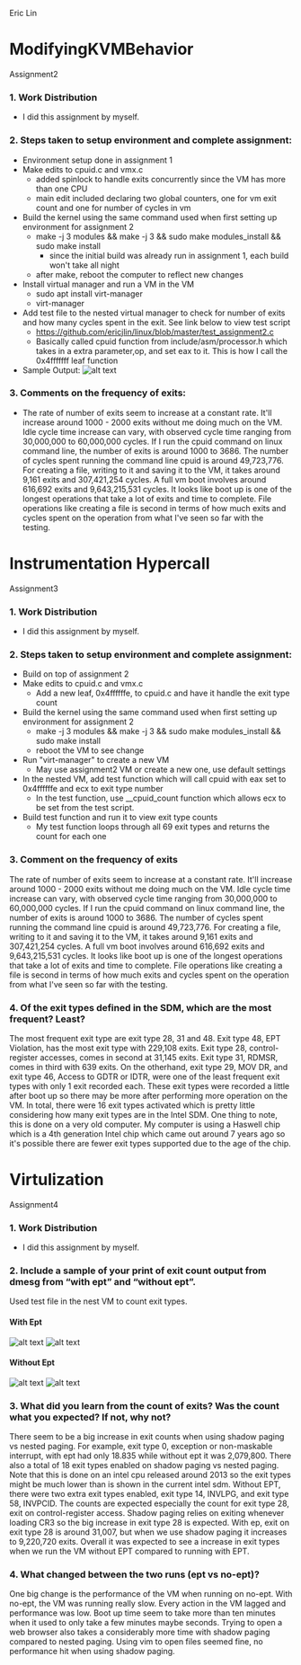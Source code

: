 Eric Lin

# ModifyingKVMBehavior
Assignment2

### 1. Work Distribution
  - I did this assignment by myself.

### 2. Steps taken to setup environment and complete assignment:
  - Environment setup done in assignment 1
  - Make edits to cpuid.c and vmx.c 
    - added spinlock to handle exits concurrently since the VM has more than one CPU
    - main edit included declaring two global counters, one for vm exit count and one for number of cycles in vm
  - Build the kernel using the same command used when first setting up environment for assignment 2
    - make -j 3 modules && make -j 3 && sudo make modules_install && sudo make install
      - since the initial build was already run in assignment 1, each build won't take all night
    - after make, reboot the computer to reflect new changes
  - Install virtual manager and run a VM in the VM
    - sudo apt install virt-manager
    - virt-manager
  - Add test file to the nested virtual manager to check for number of exits and how many cycles spent in the exit.
    See link below to view test script
    - https://github.com/ericjlin/linux/blob/master/test_assignment2.c
    - Basically called cpuid function from include/asm/processor.h which takes in a extra parameter,op, and set eax to it. This is how I call the 0x4fffffff leaf function 
  - Sample Output:
  ![alt text](https://github.com/ericjlin/linux/blob/master/assign2_sample_test.png)
### 3. Comments on the frequency of exits:
  - The rate of number of exits seem to increase at a constant rate. It'll increase around 1000 - 2000 exits without me doing much on the VM. Idle cycle time increase can vary, with observed cycle time ranging from 30,000,000 to 60,000,000 cycles. If I run the cpuid command on linux command line, the number of exits is around 1000 to 3686. The number of cycles spent running the command line cpuid is around 49,723,776. For creating a file, writing to it and saving it to the VM, it takes around 9,161 exits and 307,421,254 cycles. A full vm boot involves around 616,692 exits and 9,643,215,531 cycles. It looks like boot up is one of the longest operations that take a lot of exits and time to complete. File operations like creating a file is second in terms of how much exits and cycles spent on the operation from what I've seen so far with the testing.

# Instrumentation Hypercall
Assignment3

### 1. Work Distribution
  - I did this assignment by myself.

### 2. Steps taken to setup environment and complete assignment:
   - Build on top of assignment 2
   -  Make edits to cpuid.c and vmx.c
      - Add a new leaf, 0x4ffffffe, to cpuid.c and have it handle the exit type count
   -  Build the kernel using the same command used when first setting up environment for assignment 2
      - make -j 3 modules && make -j 3 && sudo make modules_install && sudo make install
      -  reboot the VM to see change
   - Run "virt-manager" to create a new VM
      - May use assignment2 VM or create a new one, use default settings
   - In the nested VM, add test function which will call cpuid with eax set to 0x4ffffffe and ecx to exit type number
      - In the test function, use __cpuid_count function which allows ecx to be set from the test script.
   - Build test function and run it to view exit type counts
      - My test function loops through all 69 exit types and returns the count for each one  
### 3. Comment on the frequency of exits
  The rate of number of exits seem to increase at a constant rate. It'll increase around 1000 - 2000 exits without me doing much on the VM. Idle cycle time increase can vary, with observed cycle time ranging from 30,000,000 to 60,000,000 cycles. If I run the cpuid command on linux command line, the number of exits is around 1000 to 3686. The number of cycles spent running the command line cpuid is around 49,723,776. For creating a file, writing to it and saving it to the VM, it takes around 9,161 exits and 307,421,254 cycles. A full vm boot involves around 616,692 exits and 9,643,215,531 cycles. It looks like boot up is one of the longest operations that take a lot of exits and time to complete. File operations like creating a file is second in terms of how much exits and cycles spent on the operation from what I've seen so far with the testing.

### 4. Of the exit types defined in the SDM, which are the most frequent? Least?

  The most frequent exit type are exit type 28, 31 and 48. Exit type 48, EPT Violation, has the most exit type with 229,108 exits. Exit type 28, control-register accesses, comes in second at 31,145 exits. Exit type 31, RDMSR, comes in third with 639 exits. On the otherhand, exit type 29, MOV DR, and exit type 46, Access to GDTR or IDTR, were one of the least frequent exit types with only 1 exit recorded each. These exit types were recorded a little after boot up so there may be more after performing more operation on the VM. In total, there were 16 exit types activated which is pretty little considering how many exit types are in the Intel SDM. One thing to note, this is done on a very old computer. My computer is using a Haswell chip which is a 4th generation Intel chip which came out around 7 years ago so it's possible there are fewer exit types supported due to the age of the chip.

# Virtulization
Assignment4

### 1. Work Distribution
  - I did this assignment by myself.

### 2. Include a sample of your print of exit count output from dmesg from “with ept” and “without ept”.
Used test file in the nest VM to count exit types.

#### With Ept

![alt text](https://github.com/ericjlin/linux/blob/assignment4/with_ept_output1.png)
![alt text](https://github.com/ericjlin/linux/blob/assignment4/with_ept_output2.png)

#### Without Ept

![alt text](https://github.com/ericjlin/linux/blob/assignment4/withoutEPT_output1.png)
![alt text](https://github.com/ericjlin/linux/blob/assignment4/withoutEPT_output2.png)

### 3. What did you learn from the count of exits? Was the count what you expected? If not, why not?

There seem to be a big increase in exit counts when using shadow paging vs nested paging. For example, exit type 0, exception or non-maskable interrupt, with ept had only 18.835 while without ept it was 2,079,800. There also a total of 18 exit types enabled on shadow paging vs nested paging. Note that this is done on an intel cpu released around 2013 so the exit types might be much lower than is shown in the current intel sdm. Without EPT, there were two extra exit types enabled, exit type 14, INVLPG, and exit type 58, INVPCID. The counts are expected especially the count for exit type 28, exit on control-register access. Shadow paging relies on exiting whenever loading CR3 so the big increase in exit type 28 is expected. With ep, exit on exit type 28 is around 31,007, but when we use shadow paging it increases to 9,220,720 exits. Overall it was expected to see a increase in exit types when we run the VM without EPT compared to running with EPT.

### 4. What changed between the two runs (ept vs no-ept)?
One big change is the performance of the VM when running on no-ept. With no-ept, the VM was running really slow. Every action in the VM lagged and performance was low. Boot up time seem to take more than ten minutes when it used to only take a few minutes maybe seconds. Trying to open a web browser also takes a considerably more time with shadow paging compared to nested paging. Using vim to open files seemed fine, no performance hit when using shadow paging. 
